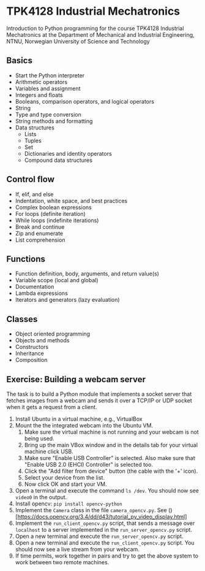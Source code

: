 # TPK4128 Industrial Mechatronics

Introduction to Python programming for the course TPK4128 Industrial Mechatronics at the Department of Mechanical and Industrial Engineering, NTNU, Norwegian University of Science and Technology

## Basics

- Start the Python interpreter
- Arithmetic operators
- Variables and assignment
- Integers and floats
- Booleans, comparison operators, and logical operators
- String
- Type and type conversion
- String methods and formatting
- Data structures
    - Lists
    - Tuples
    - Set
    - Dictionaries and identity operators
    - Compound data structures

## Control flow

- If, elif, and else
- Indentation, white space, and best practices
- Complex boolean expressions
- For loops (definite iteration)
- While loops (indefinite iterations)
- Break and continue
- Zip and enumerate
- List comprehension

## Functions

- Function definition, body, arguments, and return value(s)
- Variable scope (local and global)
- Documentation
- Lambda expressions
- Iterators and generators (lazy evaluation)

## Classes

- Object oriented programming
- Objects and methods
- Constructors
- Inheritance
- Composition

## Exercise: Building a webcam server

The task is to build a Python module that implements a socket server that fetches images from a webcam and sends it over a TCP/IP or UDP socket when it gets a request from a client.

1) Install Ubuntu in a virtual machine, e.g., VirtualBox
2) Mount the the integrated webcam into the Ubuntu VM.
    1) Make sure the virtual machine is not running and your webcam is not being used.
    2) Bring up the main VBox window and in the details tab for your virtual machine click USB.
    3) Make sure "Enable USB Controller" is selected. Also make sure that "Enable USB 2.0 (EHCI) Controller" is selected too.
    4) Click the "Add filter from device" button (the cable with the '+' icon).
    5) Select your device from the list.
    6) Now click OK and start your VM.
3) Open a terminal and execute the command `ls /dev`. You should now see `video0` in the output.
4) Install opencv: `pip install opencv-python`
5) Implement the `Camera` class in the file `camera_opencv.py`. See ()[https://docs.opencv.org/3.4/dd/d43/tutorial_py_video_display.html]
6) Implement the `run_client_opencv.py` script, that sends a message over `localhost` to a server implemented in the `run_server_opencv.py` script.
7) Open a new terminal and execute the `run_server_opencv.py` script.
8) Open a new terminal and execute the `run_client_opencv.py` script. You should now see a live stream from your webcam.
9) If time permits, work together in pairs and try to get the above system to work between two remote machines.
